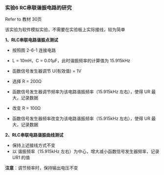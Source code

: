 ### 实验6 RC串联谐振电路的研究

Refer to 教材 30页

该实验为软件模拟实验，不需要在实验板上实际接线，较为简单

**1、RLC串联电路谐振点测试**

* 按照图 2-6-1 连接电路
* L = 10mH，C = 0.01μF，此时谐振频率的计算值为 15.915kHz
* 函数信号发生器调节 U(有效值) = 1V

* 选择 R = 200Ω
* 函数信号发生器调节频率为该电路谐振频率（15.915kHz 左右），使得 UR 最大，记录数据
* 改变 R = 100Ω
* 函数信号发生器频率改变为该电路谐振频率（15.915kHz 左右），使得 UR 最大，记录数据



**2、RLC串联电路谐振曲线测试**

* 保持上述接线方式不变
* 以 谐振频率（15.915kHz 左右）为中心，增大减小函数信号发生器频率，记录 UR1 的值



**注意**：调节频率时，保持输出电压不变
